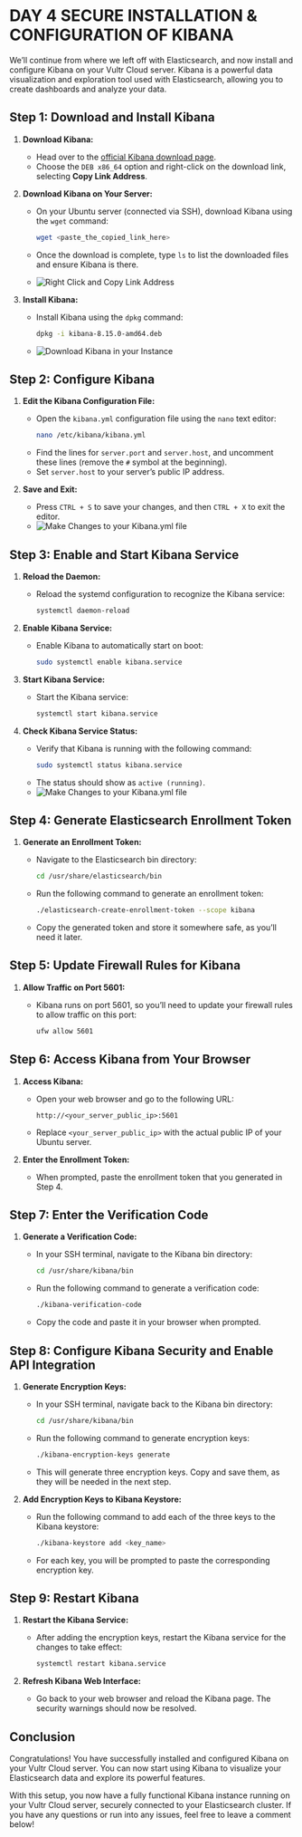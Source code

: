# DAY 4 SECURE INSTALLATION & CONFIGURATION OF KIBANA

We’ll continue from where we left off with Elasticsearch, and now install and configure Kibana on your Vultr Cloud server. Kibana is a powerful data visualization and exploration tool used with Elasticsearch, allowing you to create dashboards and analyze your data.

## Step 1: Download and Install Kibana

1. **Download Kibana:**

   - Head over to the [official Kibana download page](https://www.elastic.co/downloads/kibana).
   - Choose the `DEB x86_64` option and right-click on the download link, selecting **Copy Link Address**.

2. **Download Kibana on Your Server:**

   - On your Ubuntu server (connected via SSH), download Kibana using the `wget` command:
     ```bash
     wget <paste_the_copied_link_here>
     ```
   - Once the download is complete, type `ls` to list the downloaded files and ensure Kibana is there.
  
   - ![Right Click and Copy Link Address](https://raw.githubusercontent.com/Virus192/Day-4-Elasticsearch-Security-Configuration/main/images/photo_5965442483469009313_w.jpg)


3. **Install Kibana:**

   - Install Kibana using the `dpkg` command:
     ```bash
     dpkg -i kibana-8.15.0-amd64.deb
     ```
   - ![Download Kibana in your Instance](https://raw.githubusercontent.com/Virus192/Day-4-Elasticsearch-Security-Configuration/main/images/photo_5965442483469009319_w.jpg)

## Step 2: Configure Kibana

1. **Edit the Kibana Configuration File:**

   - Open the `kibana.yml` configuration file using the `nano` text editor:
     ```bash
     nano /etc/kibana/kibana.yml
     ```
   - Find the lines for `server.port` and `server.host`, and uncomment these lines (remove the `#` symbol at the beginning).
   - Set `server.host` to your server’s public IP address.

2. **Save and Exit:**

   - Press `CTRL + S` to save your changes, and then `CTRL + X` to exit the editor.
    - ![Make Changes to your Kibana.yml file](https://raw.githubusercontent.com/Virus192/Day-4-Elasticsearch-Security-Configuration/main/images/photo_5965442483469009317_w.jpg)


## Step 3: Enable and Start Kibana Service

1. **Reload the Daemon:**

   - Reload the systemd configuration to recognize the Kibana service:
     ```bash
     systemctl daemon-reload
     ```

2. **Enable Kibana Service:**

   - Enable Kibana to automatically start on boot:
     ```bash
     sudo systemctl enable kibana.service
     ```

3. **Start Kibana Service:**

   - Start the Kibana service:
     ```bash
     systemctl start kibana.service
     ```

4. **Check Kibana Service Status:**

   - Verify that Kibana is running with the following command:
     ```bash
     sudo systemctl status kibana.service
     ```
   - The status should show as `active (running)`.
   - ![Make Changes to your Kibana.yml file](https://raw.githubusercontent.com/Virus192/elk-soc-automation/main/images/photo_5960977688871158764_w.jpg)


## Step 4: Generate Elasticsearch Enrollment Token

1. **Generate an Enrollment Token:**

   - Navigate to the Elasticsearch bin directory:
     ```bash
     cd /usr/share/elasticsearch/bin
     ```
   - Run the following command to generate an enrollment token:
     ```bash
     ./elasticsearch-create-enrollment-token --scope kibana
     ```
   - Copy the generated token and store it somewhere safe, as you’ll need it later.

## Step 5: Update Firewall Rules for Kibana

1. **Allow Traffic on Port 5601:**

   - Kibana runs on port 5601, so you’ll need to update your firewall rules to allow traffic on this port:
     ```bash
     ufw allow 5601
     ```

## Step 6: Access Kibana from Your Browser

1. **Access Kibana:**

   - Open your web browser and go to the following URL:
     ```plaintext
     http://<your_server_public_ip>:5601
     ```
   - Replace `<your_server_public_ip>` with the actual public IP of your Ubuntu server.

2. **Enter the Enrollment Token:**

   - When prompted, paste the enrollment token that you generated in Step 4.

## Step 7: Enter the Verification Code

1. **Generate a Verification Code:**

   - In your SSH terminal, navigate to the Kibana bin directory:
     ```bash
     cd /usr/share/kibana/bin
     ```
   - Run the following command to generate a verification code:
     ```bash
     ./kibana-verification-code
     ```
   - Copy the code and paste it in your browser when prompted.

## Step 8: Configure Kibana Security and Enable API Integration

1. **Generate Encryption Keys:**

   - In your SSH terminal, navigate back to the Kibana bin directory:
     ```bash
     cd /usr/share/kibana/bin
     ```
   - Run the following command to generate encryption keys:
     ```bash
     ./kibana-encryption-keys generate
     ```
   - This will generate three encryption keys. Copy and save them, as they will be needed in the next step.

2. **Add Encryption Keys to Kibana Keystore:**

   - Run the following command to add each of the three keys to the Kibana keystore:
     ```bash
     ./kibana-keystore add <key_name>
     ```
   - For each key, you will be prompted to paste the corresponding encryption key.

## Step 9: Restart Kibana

1. **Restart the Kibana Service:**

   - After adding the encryption keys, restart the Kibana service for the changes to take effect:
     ```bash
     systemctl restart kibana.service
     ```

2. **Refresh Kibana Web Interface:**

   - Go back to your web browser and reload the Kibana page. The security warnings should now be resolved.

## Conclusion

Congratulations! You have successfully installed and configured Kibana on your Vultr Cloud server. You can now start using Kibana to visualize your Elasticsearch data and explore its powerful features.

With this setup, you now have a fully functional Kibana instance running on your Vultr Cloud server, securely connected to your Elasticsearch cluster. If you have any questions or run into any issues, feel free to leave a comment below!
